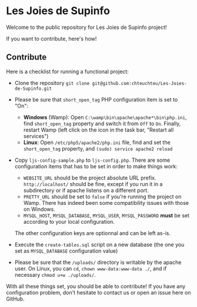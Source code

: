 # Les Joies de Supinfo
Welcome to the public repository for Les Joies de Supinfo project!

If you want to contribute, here's how!

## Contribute
Here is a checklist for running a functional project:

* Clone the repository
        `git clone git@github.com:chteuchteu/Les-Joies-de-Supinfo.git`
* Please be sure that `short_open_tag` PHP configuration item is set to "On":
    * **Windows** (Wamp):
    Open `C:\wamp\bin\apache\apache*\bin\php.ini`, find `short_open_tag` property and switch it from `Off` to `On`. Finally, restart Wamp (left click on the icon in the task bar, "Restart all services")
    * **Linux**:
    Open `/etc/php5/apache2/php.ini` file, find and set the `short_open_tag` property, and `(sudo) service apache2 reload`

* Copy `ljs-config-sample.php` to `ljs-config.php`. There are some configuration items that has to be set in order to make things work:
    * `WEBSITE_URL` should be the project absolute URL prefix. `http://localhost/` should be fine, except if you run it in a subdirectory or if apache listens on a different port.
    * `PRETTY_URL` should be set to `false` if you're running the project on Wamp. There has indeed been some compatibility issues with those on Windows.
    * `MYSQL_HOST`, `MYSQL_DATABASE`, `MYSQL_USER`, `MYSQL_PASSWORD` **must** be set according to your local configuration.

    The other configuration keys are optionnal and can be left as-is.

* Execute the `create-tables.sql` script on a new database (the one you set as `MYSQL_DATABASE` configuration value)

* Please be sure that the `/uploads/` directory is writable by the apache user. On Linux, you can `cd`, `chown www-data:www-data ./`, and if necessary `chmod u+w ./uploads/`.

With all these things set, you should be able to contribute! If you have any configuration problem, don't hesitate to contact us or open an issue here on GitHub.
